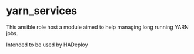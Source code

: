 # yarn_services

This ansible role host a module aimed to help managing long running YARN jobs.

Intended to be used by HADeploy

